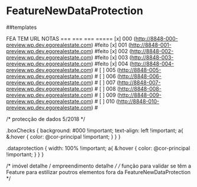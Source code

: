 FeatureNewDataProtection
========================

##templates

FEA   TEM  URL                                                     NOTAS
===   ===  ===                                                     =====
[x]   000  (http://8848-000-preview.wp.dev.egorealestate.com)      #feito
[x]   001  (http://8848-001-preview.wp.dev.egorealestate.com)      #feito
[x]   002  (http://8848-002-preview.wp.dev.egorealestate.com)      #feito
[x]   003  (http://8848-003-preview.wp.dev.egorealestate.com)      #feito
[x]   004  (http://8848-004-preview.wp.dev.egorealestate.com)      #
[ ]   005  (http://8848-005-preview.wp.dev.egorealestate.com)      #
[ ]   006  (http://8848-006-preview.wp.dev.egorealestate.com)      #
[ ]   007  (http://8848-007-preview.wp.dev.egorealestate.com)      #
[ ]   008  (http://8848-008-preview.wp.dev.egorealestate.com)      #
[ ]   009  (http://8848-009-preview.wp.dev.egorealestate.com)      #
[ ]   010  (http://8848-010-preview.wp.dev.egorealestate.com)      #



/* protecção de dados 5/2018 */

.boxChecks {
	background: #000 !important;
	text-align: left !important;
	a{
		&:hover {
			color: @cor-principal !important;
		}
	}
}

.dataprotection {
  width: 100% !important;
	a{
		&:hover {
			color: @cor-principal !important;
		}
	}
}

/* imóvel detalhe / empreendimento detalhe */
/* função para validar se têm a Feature para estilizar poutros elementos fora da FeatureNewDataProtection */

<? if(empty(Plugin::GetId("FeatureNewDataProtection")) === false ){ ?>  
<script>
$(document).ready( function() {    
 /* trocar os elementos sitio */
    $(".pluginListItem[class*='ContactForm']").addClass("Protdados");
});
</script>
<? }?>
